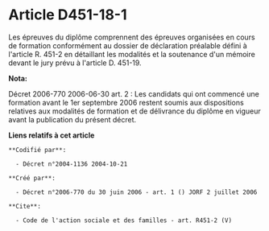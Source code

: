 # Article D451-18-1

Les épreuves du diplôme comprennent des épreuves organisées en cours de formation conformément au dossier de déclaration
préalable défini à l'article R. 451-2 en détaillant les modalités et la soutenance d'un mémoire devant le jury prévu à
l'article D. 451-19.

**Nota:**

Décret 2006-770 2006-06-30 art. 2 : Les candidats qui ont commencé une formation avant le 1er septembre 2006 restent soumis
aux dispositions relatives aux modalités de formation et de délivrance du diplôme en vigueur avant la publication du présent
décret.

**Liens relatifs à cet article**

	**Codifié par**:

	  - Décret n°2004-1136 2004-10-21

	**Créé par**:

	  - Décret n°2006-770 du 30 juin 2006 - art. 1 () JORF 2 juillet 2006

	**Cite**:

	  - Code de l'action sociale et des familles - art. R451-2 (V)
